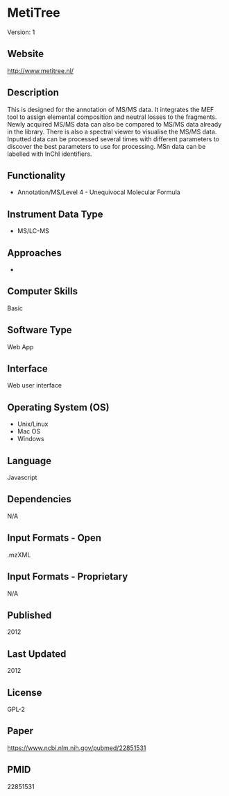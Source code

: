 # MetiTree
Version: 1

## Website
http://www.metitree.nl/

## Description
This is designed for the annotation of MS/MS data. It integrates the MEF tool to assign elemental composition and neutral losses to the fragments. Newly acquired MS/MS data can also be compared to MS/MS data already in the library. There is also a spectral viewer to visualise the MS/MS data. Inputted data can be processed several times with different parameters to discover the best parameters to use for processing. MSn data can be labelled with InChI identifiers.

## Functionality
- Annotation/MS/Level 4 - Unequivocal Molecular Formula

## Instrument Data Type
- MS/LC-MS

## Approaches
-

## Computer Skills
Basic

## Software Type
Web App

## Interface
Web user interface

## Operating System (OS)
- Unix/Linux
- Mac OS
- Windows

## Language
Javascript

## Dependencies
N/A

## Input Formats - Open
.mzXML

## Input Formats - Proprietary
N/A

## Published
2012

## Last Updated
2012

## License
GPL-2

## Paper
https://www.ncbi.nlm.nih.gov/pubmed/22851531

## PMID
22851531
